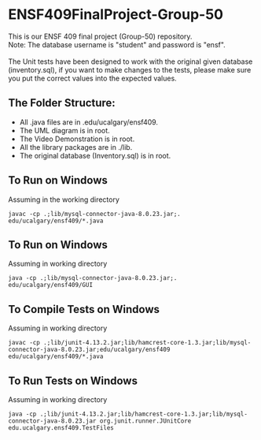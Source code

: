 # ENSF409FinalProject-Group-50

This is our ENSF 409 final project (Group-50) repository.
<br>
Note: The database username is "student" and password is "ensf".
<br>
<br>
The Unit tests have been designed to work with the original given database (inventory.sql), if you want to make changes to the tests, please make sure you put the correct values into the expected values.
<br>

## The Folder Structure:

- All .java files are in .edu/ucalgary/ensf409.
- The UML diagram is in root.
- The Video Demonstration is in root.
- All the library packages are in ./lib.
- The original database (Inventory.sql) is in root.

## To Run on Windows

Assuming in the working directory

```
javac -cp .;lib/mysql-connector-java-8.0.23.jar;. edu/ucalgary/ensf409/*.java
```

## To Run on Windows

Assuming in working directory

```
java -cp .;lib/mysql-connector-java-8.0.23.jar;. edu/ucalgary/ensf409/GUI
```

## To Compile Tests on Windows

Assuming in working directory

```
javac -cp .;lib/junit-4.13.2.jar;lib/hamcrest-core-1.3.jar;lib/mysql-connector-java-8.0.23.jar;edu/ucalgary/ensf409 edu/ucalgary/ensf409/*.java
```

## To Run Tests on Windows

Assuming in working directory

```
java -cp .;lib/junit-4.13.2.jar;lib/hamcrest-core-1.3.jar;lib/mysql-connector-java-8.0.23.jar org.junit.runner.JUnitCore edu.ucalgary.ensf409.TestFiles
```
